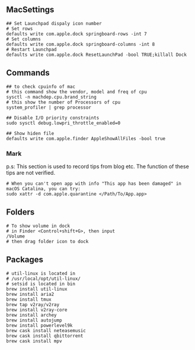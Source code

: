 ## MacSettings

``` shell
## Set Launchpad dispaly icon number
# Set rows
defaults write com.apple.dock springboard-rows -int 7
# Set columns
defaults write com.apple.dock springboard-columns -int 8
# Restart Launchpad
defaults write com.apple.dock ResetLaunchPad -bool TRUE;killall Dock
```



## Commands

``` shell
## to check cpuinfo of mac
# this command show the vendor, model and freq of cpu
sysctl -n machdep.cpu.brand_string	
# this show the number of Processors of cpu
system_profiler | grep processor

## Disable I/O priority constraints
sudo sysctl debug.lowpri_throttle_enabled=0

## Show hiden file 
defaults write com.apple.finder AppleShowAllFiles -bool true
```

### Mark

p.s: This section is used to record tips from blog etc. The function of these tips are not verified.

```shell
# When you can't open app with info "This app has been damaged" in macOS Catalina, you can try:
sudo xattr -d com.apple.quarantine </Path/To/App.app>
```



## Folders

``` shell
# To show volume in dock
# in Finder <Control+shift+G>, then input
/Volume	
# then drag folder icon to dock
```



## Packages

``` shell
# util-linux is located in 
# /usr/local/opt/util-linux/
# setsid is located in bin
brew install util-linux
brew install aria2
brew install tmux
brew tap v2ray/v2ray
brew install v2ray-core
brew install archey
brew install autojump
brew install powerlevel9k
brew cask install neteasemusic
brew cask install qbittorrent
brew cask install mpv
```

